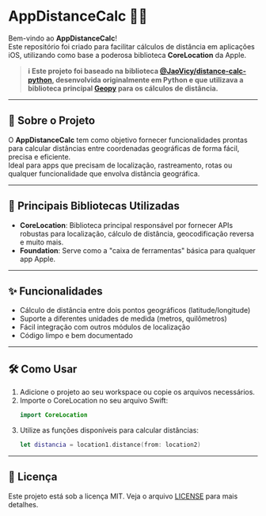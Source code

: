 # AppDistanceCalc 📍📏

Bem-vindo ao **AppDistanceCalc**!  
Este repositório foi criado para facilitar cálculos de distância em aplicações iOS, utilizando como base a poderosa biblioteca **CoreLocation** da Apple.

> **ℹ️ Este projeto foi baseado na biblioteca [@JaoVicy/distance-calc-python](https://github.com/JaoVicy/distance-calc-python), desenvolvida originalmente em Python e que utilizava a biblioteca principal [Geopy](https://geopy.readthedocs.io/) para os cálculos de distância.**

---

## 🚀 Sobre o Projeto

O **AppDistanceCalc** tem como objetivo fornecer funcionalidades prontas para calcular distâncias entre coordenadas geográficas de forma fácil, precisa e eficiente.  
Ideal para apps que precisam de localização, rastreamento, rotas ou qualquer funcionalidade que envolva distância geográfica.

---

## 🧰 Principais Bibliotecas Utilizadas

- **CoreLocation**: Biblioteca principal responsável por fornecer APIs robustas para localização, cálculo de distância, geocodificação reversa e muito mais.
- **Foundation**: Serve como a "caixa de ferramentas" básica para qualquer app Apple.

---

## ✨ Funcionalidades

- Cálculo de distância entre dois pontos geográficos (latitude/longitude)
- Suporte a diferentes unidades de medida (metros, quilômetros)
- Fácil integração com outros módulos de localização
- Código limpo e bem documentado

---

## 🛠️ Como Usar

1. Adicione o projeto ao seu workspace ou copie os arquivos necessários.
2. Importe o CoreLocation no seu arquivo Swift:
   ```swift
   import CoreLocation
   ```
3. Utilize as funções disponíveis para calcular distâncias:
   ```swift
   let distancia = location1.distance(from: location2)
   ```

---

## 📄 Licença

Este projeto está sob a licença MIT. Veja o arquivo [LICENSE](LICENSE) para mais detalhes.
